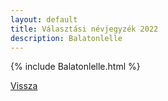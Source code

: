 ```yaml
---
layout: default
title: Választási névjegyzék 2022
description: Balatonlelle
---
```


{% include Balatonlelle.html %}

[Vissza](./)